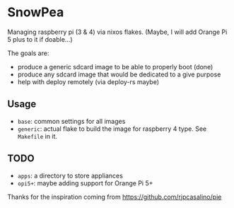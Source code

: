 # SnowPea

Managing raspberry pi (3 & 4) via nixos flakes.
(Maybe, I will add Orange Pi 5 plus to it if doable...)

The goals are:

+ produce a generic sdcard image to be able to properly boot (done)
+ produce any sdcard image that would be dedicated to a give purpose
+ help with deploy remotely (via deploy-rs maybe)

## Usage

+ `base`: common settings for all images
+ `generic`: actual flake to build the image for raspberry 4 type. See `Makefile` in it.

## TODO

+ `apps`: a directory to store appliances
+ `opi5+`: maybe adding support for Orange Pi 5+

Thanks for the inspiration coming from <https://github.com/rjpcasalino/pie>

